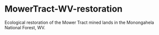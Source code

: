# MowerTract-WV-restoration

Ecological restoration of the Mower Tract mined lands in the Monongahela National Forest, WV.
